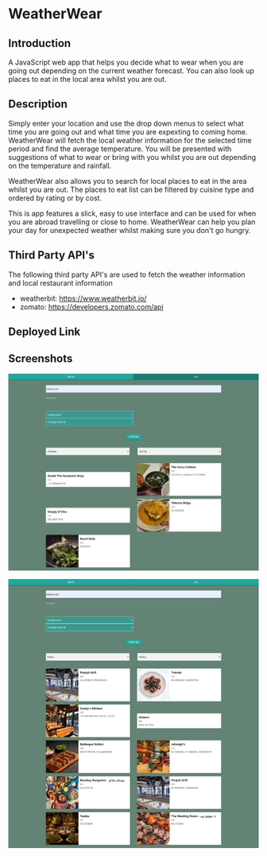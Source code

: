 # WeatherWear

## Introduction

A JavaScript web app that helps you decide what to wear when you are going out depending on the current weather forecast. You can also look up places to eat in the local area whilst you are out.

## Description

Simply enter your location and use the drop down menus to select what time you are going out and what time you are expexting to coming home. WeatherWear will fetch the local weather information for the selected time period and find the average temperature. You will be presented with suggestions of what to wear or bring with you whilst you are out depending on the temperature and rainfall.

WeatherWear also allows you to search for local places to eat in the area whilst you are out. The places to eat list can be filtered by cuisine type and ordered by rating or by cost.

This is app features a slick, easy to use interface and can be used for when you are abroad travelling or close to home. WeatherWear can help you plan your day for unexpected weather whilst making sure you don't go hungry.

## Third Party API's

The following third party API's are used to fetch the weather information and local restaurant information

- weatherbit: https://www.weatherbit.io/
- zomato: https://developers.zomato.com/api

## Deployed Link

## Screenshots

![WeatherWear Screenshot 1](./Assets/img/screenshots/weather-wear-screenshot-1.png "WeatherWear Screenshot 1")

![WeatherWear Screenshot 2](./Assets/img/screenshots/weather-wear-screenshot-2.png "WeatherWear Screenshot 2")